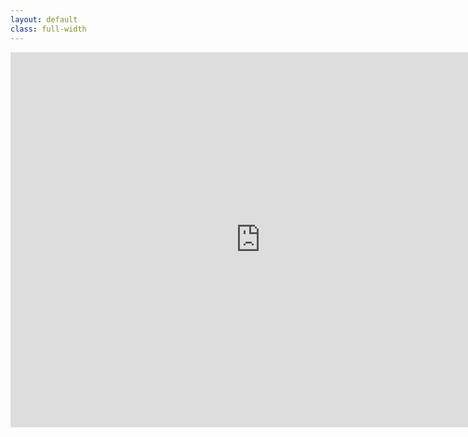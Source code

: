 ```yaml
---
layout: default
class: full-width
---
```

<!-- <iframe frameborder="0" scrolling="no" src="https://www.google.com/calendar/embed?title=Curtis%20Ullerich&mode=WEEK&wkst=2&src=ccu@google.com&color=%23113F47&src=curtisullerich@gmail.com&color=%23333333&ctz=America/Los_Angeles"> </iframe> -->
<iframe src="https://calendar.google.com/calendar/embed?title=Meishan%20Fan&mode=WEEK&skst=2&
src=meiiiultimate%40gmail.com&color=%23ffd085&
src=d565743a74ad2c2e59eb8efa05c523784b92501d23f1458a827e9c58508a2d40%40group.calendar.google.com&color=%23ffd085&src=c_42703c2418294a1f3fae2582f9bf08d6c55869533f316ad6826c77f76772a14a%40group.calendar.google.com&color=%23ffd085&
src=063205450ebfd18d1bc3e45499527df7801c0846c8c699ff85b2ef4aace6d7c6%40group.calendar.google.com&color=%23ffd085&
src=b40c0b4ba581029a18ebb3785f2231eb12849942741e68efa9f3a06b6e28fe56%40group.calendar.google.com&color=%23ffd085&
ctz=America%2FLos_Angeles" style="border: 0" width="800" height="600" frameborder="0" scrolling="no"></iframe>

